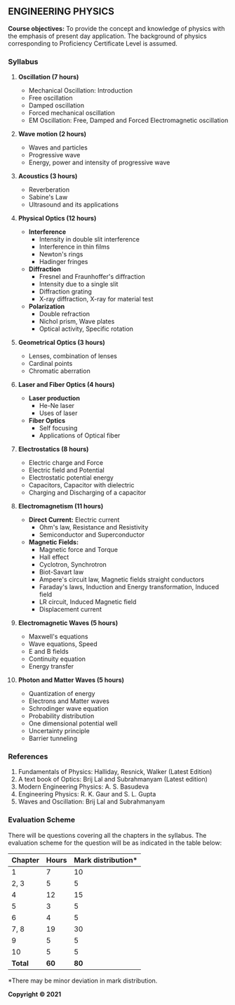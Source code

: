 ## ENGINEERING PHYSICS

**Course objectives:** To provide the concept and knowledge of physics with the emphasis of present day application. The background of physics corresponding to Proficiency Certificate Level is assumed.

### Syllabus

1. **Oscillation (7 hours)**
    * Mechanical Oscillation: Introduction
    * Free oscillation
    * Damped oscillation
    * Forced mechanical oscillation
    * EM Oscillation: Free, Damped and Forced Electromagnetic oscillation

2. **Wave motion (2 hours)**
    * Waves and particles
    * Progressive wave
    * Energy, power and intensity of progressive wave

3. **Acoustics (3 hours)**
    * Reverberation
    * Sabine's Law
    * Ultrasound and its applications

4. **Physical Optics (12 hours)**
    * **Interference**
        * Intensity in double slit interference
        * Interference in thin films
        * Newton's rings
        * Hadinger fringes
    * **Diffraction**
        * Fresnel and Fraunhoffer's diffraction
        * Intensity due to a single slit
        * Diffraction grating
        * X-ray diffraction, X-ray for material test
    * **Polarization**
        * Double refraction
        * Nichol prism, Wave plates
        * Optical activity, Specific rotation

5. **Geometrical Optics (3 hours)**
    * Lenses, combination of lenses
    * Cardinal points
    * Chromatic aberration

6. **Laser and Fiber Optics (4 hours)**
    * **Laser production**
        * He-Ne laser
        * Uses of laser
    * **Fiber Optics**
        * Self focusing
        * Applications of Optical fiber

7. **Electrostatics (8 hours)**
    * Electric charge and Force
    * Electric field and Potential
    * Electrostatic potential energy
    * Capacitors, Capacitor with dielectric
    * Charging and Discharging of a capacitor

8. **Electromagnetism (11 hours)**
    * **Direct Current:** Electric current
        * Ohm's law, Resistance and Resistivity
        * Semiconductor and Superconductor
    * **Magnetic Fields:**
        * Magnetic force and Torque
        * Hall effect
        * Cyclotron, Synchrotron
        * Biot-Savart law
        * Ampere's circuit law, Magnetic fields straight conductors
        * Faraday's laws, Induction and Energy transformation, Induced field
        * LR circuit, Induced Magnetic field
        * Displacement current

9. **Electromagnetic Waves (5 hours)**
    * Maxwell's equations
    * Wave equations, Speed
    * E and B fields
    * Continuity equation
    * Energy transfer

10. **Photon and Matter Waves (5 hours)**
    * Quantization of energy
    * Electrons and Matter waves
    * Schrodinger wave equation
    * Probability distribution
    * One dimensional potential well
    * Uncertainty principle
    * Barrier tunneling

### References

1. Fundamentals of Physics: Halliday, Resnick, Walker (Latest Edition)
2. A text book of Optics: Brij Lal and Subrahmanyam (Latest edition)
3. Modern Engineering Physics: A. S. Basudeva
4. Engineering Physics: R. K. Gaur and S. L. Gupta
5. Waves and Oscillation: Brij Lal and Subrahmanyam

### Evaluation Scheme

There will be questions covering all the chapters in the syllabus. The evaluation scheme for the question will be as indicated in the table below: 

| Chapter | Hours | Mark distribution\* |
|---|---|---|
| 1 | 7 | 10 |
| 2, 3 | 5 | 5 |
| 4 | 12 | 15 |
| 5 | 3 | 5 |
| 6 | 4 | 5 |
| 7, 8 | 19 | 30 |
| 9 | 5 | 5 |
| 10 | 5 | 5 |
| **Total** | **60** | **80** |

\*There may be minor deviation in mark distribution.

**Copyright &copy; 2021** 
